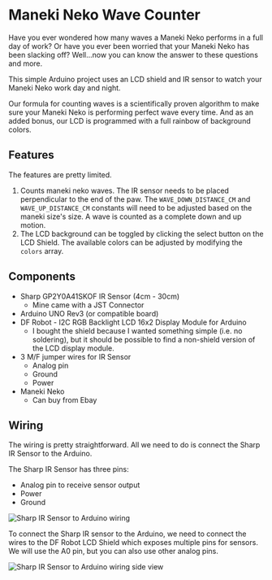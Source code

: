 # Maneki Neko Wave Counter

Have you ever wondered how many waves a Maneki Neko performs in a full day of work? Or have you ever been worried that your Maneki Neko has been slacking off? Well...now you can know the answer to these questions and more. 

This simple Arduino project uses an LCD shield and IR sensor to watch your Maneki Neko work day and night. 

Our formula for counting waves is a scientifically proven algorithm to make sure your Maneki Neko is performing perfect wave every time. And as an added bonus, our LCD is programmed with a full rainbow of background colors.

## Features

The features are pretty limited.

1. Counts maneki neko waves. The IR sensor needs to be placed perpendicular to the end
   of the paw. The `WAVE_DOWN_DISTANCE_CM` and `WAVE_UP_DISTANCE_CM` constants will need
   to be adjusted based on the maneki size's size. A wave is counted as a complete down
   and up motion.
2. The LCD background can be toggled by clicking the select button on the LCD Shield.
   The available colors can be adjusted by modifying the `colors` array.

## Components

- Sharp GP2Y0A41SKOF IR Sensor (4cm - 30cm)
  - Mine came with a JST Connector
-  Arduino UNO Rev3 (or compatible board)
-  DF Robot - I2C RGB Backlight LCD 16x2 Display Module for Arduino
   - I bought the shield because I wanted something simple (i.e. no soldering), but it
     should be possible to find a non-shield version of the LCD display module.
- 3 M/F jumper wires for IR Sensor
  - Analog pin
  - Ground
  - Power
- Maneki Neko
  - Can buy from Ebay

## Wiring 

The wiring is pretty straightforward. All we need to do is connect the Sharp IR Sensor
to the Arduino.

The Sharp IR Sensor has three pins:

- Analog pin to receive sensor output
- Power
- Ground

![Sharp IR Sensor to Arduino wiring](https://github.com/richard-to/maneki-neko-wave-counter/assets/539889/37e39d9c-4eee-410d-a40d-002e31134ceb)

To connect the Sharp IR sensor to the Arduino, we need to connect the wires to the DF
Robot LCD Shield which exposes multiple pins for sensors. We will use the A0 pin, but
you can also use other analog pins.

![Sharp IR Sensor to Arduino wiring side view](https://github.com/richard-to/maneki-neko-wave-counter/assets/539889/15167d48-0a6f-4b9b-aa8f-d4f0f6c2dc86)
